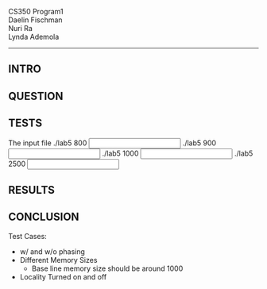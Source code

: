 CS350 Program1 <br/>
Daelin Fischman <br/>
Nuri Ra <br/>
Lynda Ademola <br/>

-------------

INTRO
-----

QUESTION
--------

TESTS
-----
The input file
./lab5 800 <input>
./lab5 900 <input>
./lab5 1000 <input>
./lab5 2500 <input>

RESULTS
-------

CONCLUSION
----------

Test Cases:
* w/ and w/o phasing
* Different Memory Sizes
  - Base line memory size should be around 1000
* Locality Turned on and off
